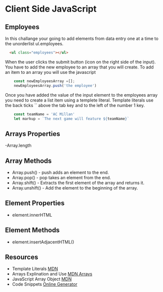 # Client Side JavaScript

## Employees

In this challange your going to add elements from data entry one at a time to the unorderlist ul.employees. 


```html
  <ul class="employees"></ul>
```
When the user clicks the submit button (icon on the right side of the input). You have to add the new employee to an array that you will create. To add an item to an array you will use the javascript
```javascript
    const newEmployeesArray =[];
    newEmployeesArray.push('the employee')
```
Once you have added the value of the input element to the employees array you need to create a list item using a templete literal. Template literals use the back ticks `` above the tab key and to the left of the number 1 key.

```javascript
    const teamName = 'AC Millan'
    let markup = `The next game will feature ${teamName}`
```

## Arrays Properties
-Array.length

## Array Methods
- Array.push() - push adds an element to the end.
- Array.pop() - pop takes an element from the end.
- Array.shift() - Extracts the first element of the array and returns it.
- Array.unshift() - Add the element to the beginning of the array.

## Element Properties
- element.innerHTML

## Element Methods
- element.insertAdjacentHTML()



## Resources
 - Template Literals [MDN](https://developer.mozilla.org/en-US/docs/Web/JavaScript/Reference/Template_literals)
- Arrays Explination and Use [MDN Arrays](https://developer.mozilla.org/en-US/docs/Learn/JavaScript/First_steps/Arrays)
- JavaScript Array Object [MDN](https://developer.mozilla.org/en-US/docs/Web/JavaScript/Reference/Global_Objects/Array)
- Code Snippets [Online Generator](https://snippet-generator.app/)
